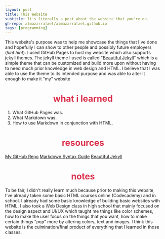 ```yaml
---
layout: post
title: This Website
subtitle: It's literally a post about the website that you're on.
gh-repo: almazarrafael/almazarrafael.github.io
tags: [programming]
---
```

This website's purpose was to help me showcase the things that I've done and hopefully I can show to other people and possibly future employers (*hint hint*). I used GitHub Pages to host my website which also supports jekyll themes. The jekyll theme I used is called "[Beautiful Jekyll](https://deanattali.com/beautiful-jekyll/)" which is a simple theme that can be customized and build more upon without having to need much prior knowledge in web design and HTML. I believe that I was able to use the theme to its intended purpose and was able to alter it enough to make it "my" website

<h1> <center> <font color="#DB324D"> what i learned </font> </center> </h1>

1. What GitHub Pages was.
2. What Markdown was.
3. How to use Markdown in conjunction with HTML.

<h1> <center> <font color="#DB324D"> resources </font> </center> </h1>

[My GitHub Repo](https://github.com/almazarrafael/almazarrafael.github.io)
[Markdown Syntax Guide](https://www.markdownguide.org/basic-syntax/#lists)
[Beautiful Jekyll](https://deanattali.com/beautiful-jekyll/)

<h1> <center> <font color="#DB324D"> notes </font> </center> </h1>

To be fair, I didn't really learn much because prior to making this website, I've already taken some basic HTML courses online (Codecademy) and in school. I already had some basic knowledge of building basic websites with HTML. I also took a Web Design class in high school that mainly focused on the design aspect and UI/UX which taught me things like color schemes, how to make the user focus on the things that you want, how to make certain things "pop" more by altering colors, text and images. I think this website is the culmination/final product of everything that I learned in those classes.
